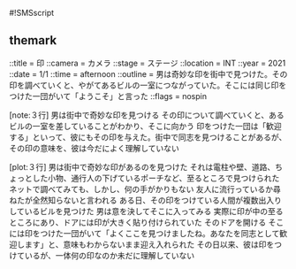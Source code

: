 #!SMSscript

## themark

::title = 印
::camera = カメラ
::stage = ステージ
::location = INT
::year = 2021
::date = 1/1
::time = afternoon
::outline = 男は奇妙な印を街中で見つけた。その印を調べていくと、やがてあるビルの一室につながっていた。そこには同じ印をつけた一団がいて「ようこそ」と言った
::flags = nospin

[note:３行]
男は街中で奇妙な印を見つける
その印について調べていくと、あるビルの一室を差していることがわかり、そこに向かう
印をつけた一団は「歓迎する」といって、彼にもその印を与えた。街中で同志を見つけることがあるが、その印の意味を、彼は今だによく理解していない

[plot:３行]
男は街中で奇妙な印があるのを見つけた
それは電柱や壁、道路、ちょっとした小物、通行人の下げているポーチなど、至るところで見つけられた
ネットで調べてみても、しかし、何の手がかりもない
友人に流行っているか尋ねたが全然知らないと言われる
ある日、その印をつけている人間が複数出入りしているビルを見つけた
男は意を決してそこに入ってみる
実際に印が中の至るところにあり、ドアには印が大きく貼り付けられていた
そのドアを開ける
そこには印をつけた一団がいて「よくここを見つけましたね。あなたを同志として歓迎します」と、意味もわからないまま迎え入れられた
その日以来、彼は印をつけているが、一体何の印なのか未だに理解していない
